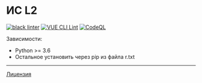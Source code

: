 # ИС L2

[![black linter](https://github.com/moodpulse/l2/actions/workflows/black_lint.yml/badge.svg?branch=develop)](https://github.com/moodpulse/l2/actions/workflows/black_lint.yml)
[![VUE CLI Lint](https://github.com/moodpulse/l2/actions/workflows/vue_cli_lint.yml/badge.svg?branch=develop)](https://github.com/moodpulse/l2/actions/workflows/vue_cli_lint.yml)
[![CodeQL](https://github.com/moodpulse/l2/actions/workflows/codeql-analysis.yml/badge.svg?branch=develop)](https://github.com/moodpulse/l2/actions/workflows/codeql-analysis.yml)

Зависимости:
* Python >= 3.6
* Остальное установить через pip из файла r.txt

---
[Лицензия](LICENSE)
